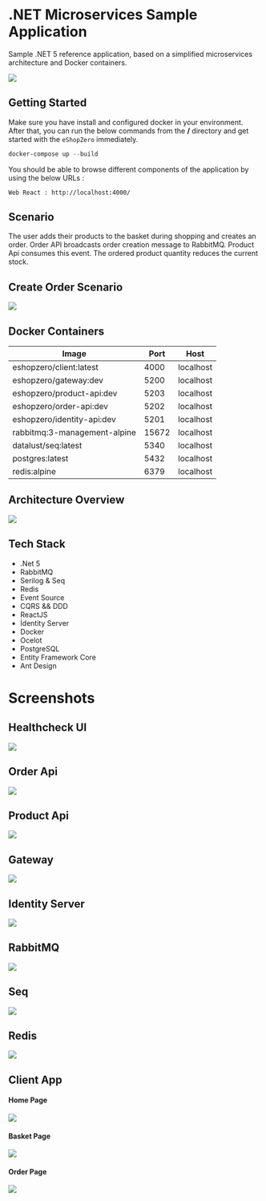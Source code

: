 # .NET Microservices Sample Application

Sample .NET 5 reference application, based on a simplified microservices architecture and Docker containers.

![](img/web-client-screenshot.png)

## Getting Started

Make sure you have install and configured docker in your environment. After that, you can run the below commands from the **/** directory and get started with the `eShopZero` immediately.

```powershell
docker-compose up --build
```

You should be able to browse different components of the application by using the below URLs :

```
Web React : http://localhost:4000/
```
## Scenario

The user adds their products to the basket during shopping and creates an order. Order API broadcasts order creation message to RabbitMQ. Product Api consumes this event. The ordered product quantity reduces the current stock.

## Create Order Scenario

![](img/create-order-screenshot.png)

## Docker Containers

| Image   | Port  | Host   | 
|---|---|---|
|  eshopzero/client:latest  | 4000  | localhost  |
|  eshopzero/gateway:dev |  5200 | localhost  |
|  eshopzero/product-api:dev | 5203  | localhost  |
|  eshopzero/order-api:dev | 5202  | localhost  |
|  eshopzero/identity-api:dev | 5201  | localhost  |
|  rabbitmq:3-management-alpine | 15672  | localhost  |
|  datalust/seq:latest | 5340  | localhost  |
|  postgres:latest | 5432  | localhost  |
|  redis:alpine | 6379  | localhost  |

## Architecture Overview

![](img/microservice-architecture.png)

## Tech Stack

- .Net 5
- RabbitMQ
- Serilog & Seq 
- Redis
- Event Source
- CQRS && DDD
- ReactJS
- İdentity Server
- Docker
- Ocelot
- PostgreSQL
- Entity Framework Core
- Ant Design

# Screenshots

## Healthcheck UI
![](img/healtcheck-screenshot.png)

## Order Api

![](img/order-api-screenshot.png)

## Product Api

![](img/product-api-screenshot.png)

## Gateway

![](img/gateway-screenshot.png)

## Identity Server

![](img/identity-screenshot.png)

## RabbitMQ

![](img/rabbitmq-screenshot.png)

## Seq

![](img/seq-screenhot.png)

## Redis

![](img/redis-screenshot.png)

## Client App

#### Home Page
![](img/client-screenshot-3.png)
<br/>
#### Basket Page
![](img/client-screenshot-2.png)
<br/>

#### Order Page
![](img/client-screenshot-1.png)

